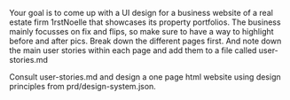 Your goal is to come up with a UI design for a business website of a real estate firm 1rstNoelle that showcases its property portfolios. The business mainly focusses on fix and flips, so make sure to have a way to highlight before and after pics. 
Break down the different pages first. And note down the main user stories within each page and add them to a file called user-stories.md

Consult user-stories.md and design a one page html website using design principles from prd/design-system.json.